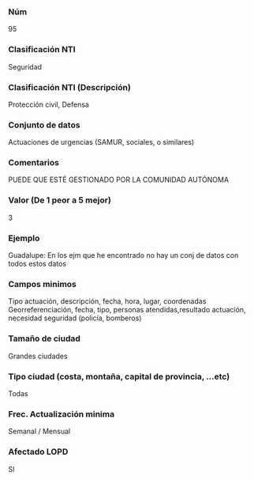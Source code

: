 ### Núm
95
### Clasificación NTI
Seguridad
### Clasificación NTI (Descripción)
Protección civil, Defensa
### Conjunto de datos
Actuaciones de urgencias (SAMUR, sociales, o similares)
### Comentarios
PUEDE QUE ESTÉ GESTIONADO POR LA COMUNIDAD AUTÓNOMA
### Valor (De 1 peor a 5 mejor)
3
### Ejemplo
Guadalupe: En los ejm que he encontrado no hay un conj de datos con todos estos datos
### Campos minimos
Tipo actuación, descripción, fecha, hora, lugar, coordenadas
 Georreferenciación, fecha, tipo, personas atendidas,resultado actuación, necesidad seguridad (policía, bomberos)
### Tamaño de ciudad
Grandes ciudades
### Tipo ciudad (costa, montaña, capital de provincia, …etc)
Todas
### Frec. Actualización minima
Semanal / Mensual
### Afectado LOPD
SI
